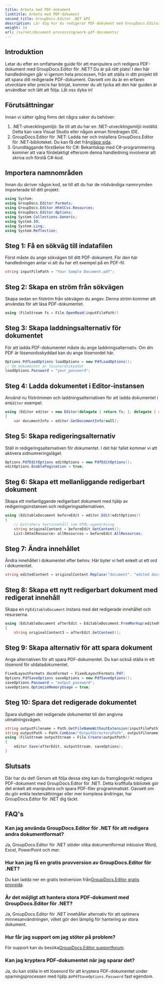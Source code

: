 ```yaml
---
title: Arbeta med PDF-dokument
linktitle: Arbeta med PDF-dokument
second_title: GroupDocs.Editor .NET API
description: Lär dig hur du redigerar PDF-dokument med GroupDocs.Editor för .NET med denna handledning. Ändra innehåll, hantera stora filer och spara dina redigeringar säkert.
weight: 14
url: /sv/net/document-processing/work-pdf-documents/
---
```

## Introduktion
Letar du efter en omfattande guide för att manipulera och redigera PDF-dokument med GroupDocs.Editor för .NET? Du är på rätt plats! I den här handledningen går vi igenom hela processen, från att ställa in ditt projekt till att spara ditt redigerade PDF-dokument. Oavsett om du är en erfaren utvecklare eller precis har börjat, kommer du att tycka att den här guiden är användbar och lätt att följa. Låt oss dyka in!
## Förutsättningar
Innan vi sätter igång finns det några saker du behöver:
1. .NET-utvecklingsmiljö: Se till att du har en .NET-utvecklingsmiljö inställd. Detta kan vara Visual Studio eller någon annan föredragen IDE.
2. GroupDocs.Editor för .NET: Ladda ner och installera GroupDocs.Editor för .NET-biblioteket. Du kan få det från[släpp sida](https://releases.groupdocs.com/editor/net/).
3. Grundläggande förståelse för C#: Bekantskap med C#-programmering kommer att vara fördelaktigt eftersom denna handledning involverar att skriva och förstå C#-kod.
## Importera namnområden
Innan du skriver någon kod, se till att du har de nödvändiga namnrymden importerade till ditt projekt:
```csharp
using System;
using GroupDocs.Editor.Formats;
using GroupDocs.Editor.HtmlCss.Resources;
using GroupDocs.Editor.Options;
using System.Collections.Generic;
using System.IO;
using System.Linq;
using System.Reflection;
```
## Steg 1: Få en sökväg till indatafilen
Först måste du ange sökvägen till ditt PDF-dokument. För den här handledningen antar vi att du har ett exempel på en PDF-fil.
```csharp
string inputFilePath = "Your Sample Document.pdf";
```
## Steg 2: Skapa en ström från sökvägen
Skapa sedan en filström från sökvägen du angav. Denna ström kommer att användas för att läsa PDF-dokumentet.
```csharp
using (FileStream fs = File.OpenRead(inputFilePath))
```
## Steg 3: Skapa laddningsalternativ för dokumentet
För att ladda PDF-dokumentet måste du ange laddningsalternativ. Om din PDF är lösenordsskyddad kan du ange lösenordet här.
```csharp
Options.PdfLoadOptions loadOptions = new PdfLoadOptions();
// Om dokumentet är lösenordsskyddat
loadOptions.Password = "your_password";
```
## Steg 4: Ladda dokumentet i Editor-instansen
Använd nu filströmmen och laddningsalternativen för att ladda dokumentet i en`Editor` exempel.
```csharp
using (Editor editor = new Editor(delegate { return fs; }, delegate { return loadOptions; }))
{
    var documentInfo = editor.GetDocumentInfo(null);
```
## Steg 5: Skapa redigeringsalternativ
Ställ in redigeringsalternativen för dokumentet. I det här fallet kommer vi att aktivera sidnumreringsläget.
```csharp
Options.PdfEditOptions editOptions = new PdfEditOptions();
editOptions.EnablePagination = true;
```
## Steg 6: Skapa ett mellanliggande redigerbart dokument
Skapa ett mellanliggande redigerbart dokument med hjälp av redigeringsinstansen och redigeringsalternativen.
```csharp
using (EditableDocument beforeEdit = editor.Edit(editOptions))
{
    // Extrahera textinnehåll som HTML-uppmärkning
    string originalContent = beforeEdit.GetContent();
    List<IHtmlResource> allResources = beforeEdit.AllResources;
```
## Steg 7: Ändra innehållet
Ändra innehållet i dokumentet efter behov. Här byter vi helt enkelt ut ett ord i dokumentet.
```csharp
string editedContent = originalContent.Replace("document", "edited document");
```
## Steg 8: Skapa ett nytt redigerbart dokument med redigerat innehåll
 Skapa en ny`EditableDocument` instans med det redigerade innehållet och resurserna.
```csharp
using (EditableDocument afterEdit = EditableDocument.FromMarkup(editedContent, allResources))
{
    string originalContent3 = afterEdit.GetContent();
```
## Steg 9: Skapa alternativ för att spara dokument
Ange alternativen för att spara PDF-dokumentet. Du kan också ställa in ett lösenord för utdatadokumentet.
```csharp
FixedLayoutFormats docmFormat = FixedLayoutFormats.Pdf;
Options.PdfSaveOptions saveOptions = new PdfSaveOptions();
saveOptions.Password = "output_password";
saveOptions.OptimizeMemoryUsage = true;
```
## Steg 10: Spara det redigerade dokumentet
Spara slutligen det redigerade dokumentet till den angivna utmatningsvägen.
```csharp
string outputFilename = Path.GetFileNameWithoutExtension(inputFilePath) + "." + docmFormat.Extension;
string outputPath = Path.Combine("OutputDirectoryPath", outputFilename);
using (FileStream outputStream = File.Create(outputPath))
{
    editor.Save(afterEdit, outputStream, saveOptions);
}
```

## Slutsats
Där har du det! Genom att följa dessa steg kan du framgångsrikt redigera PDF-dokument med GroupDocs.Editor för .NET. Detta kraftfulla bibliotek gör det enkelt att manipulera och spara PDF-filer programmatiskt. Oavsett om du gör enkla textersättningar eller mer komplexa ändringar, har GroupDocs.Editor för .NET dig täckt.
## FAQ's
### Kan jag använda GroupDocs.Editor för .NET för att redigera andra dokumentformat?
Ja, GroupDocs.Editor för .NET stöder olika dokumentformat inklusive Word, Excel, PowerPoint och mer.
### Hur kan jag få en gratis provversion av GroupDocs.Editor för .NET?
 Du kan ladda ner en gratis testversion från[GroupDocs.Editor gratis provsida](https://releases.groupdocs.com/).
### Är det möjligt att hantera stora PDF-dokument med GroupDocs.Editor för .NET?
Ja, GroupDocs.Editor för .NET innehåller alternativ för att optimera minnesanvändningen, vilket gör den lämplig för hantering av stora dokument.
### Hur får jag support om jag stöter på problem?
 För support kan du besöka[GroupDocs.Editor supportforum](https://forum.groupdocs.com/c/editor/20).
### Kan jag kryptera PDF-dokumentet när jag sparar det?
Ja, du kan ställa in ett lösenord för att kryptera PDF-dokumentet under sparningsprocessen med hjälp av`PdfSaveOptions.Password` fast egendom.